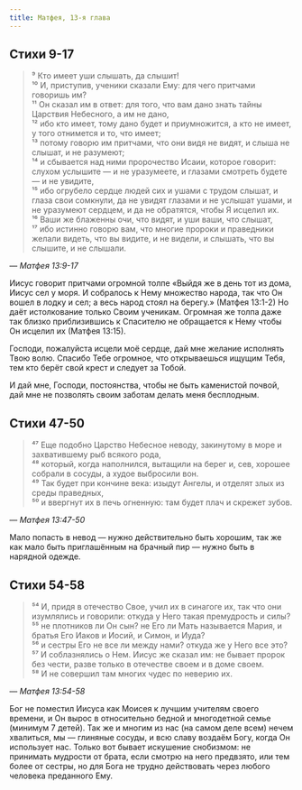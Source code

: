```yaml
---
title: Матфея, 13-я глава
---
```


## Стихи 9-17

> ⁹ Кто имеет уши слышать, да слышит!  
> ¹⁰ И, приступив, ученики сказали Ему: для чего притчами говоришь им?  
> ¹¹ Он сказал им в ответ: для того, что вам дано знать тайны Царствия Небесного, а им не дано,  
> ¹² ибо кто имеет, тому дано будет и приумножится, а кто не имеет, у того отнимется и то, что имеет;  
> ¹³ потому говорю им притчами, что они видя не видят, и слыша не слышат, и не разумеют;  
> ¹⁴ и сбывается над ними пророчество Исаии, которое говорит: слухом услышите — и не уразумеете,
> и глазами смотреть будете — и не увидите,  
> ¹⁵ ибо огрубело сердце людей сих и ушами с трудом слышат, и глаза свои сомкнули,
> да не увидят глазами и не услышат ушами, и не уразумеют сердцем, и да не обратятся, чтобы Я исцелил их.  
> ¹⁶ Ваши же блаженны очи, что видят, и уши ваши, что слышат,  
> ¹⁷ ибо истинно говорю вам, что многие пророки и праведники желали видеть, что вы видите, и не видели,
> и слышать, что вы слышите, и не слышали.

— <cite>Матфея&nbsp;13:9-17</cite>

Иисус говорит притчами огромной толпе «Выйдя же в день тот из дома, Иисус сел у моря.
И собралось к Нему множество народа, так что Он вошел в лодку и сел; а весь народ стоял на берегу.» (Матфея 13:1-2)
Но даёт истолкование только Своим ученикам. Огромная же толпа даже так близко приблизившись к Спасителю не
обращается к Нему чтобы Он исцелил их (Матфея 13:15).

Господи, пожалуйста исцели моё сердце, дай мне желание
исполнять Твою волю. Спасибо Тебе огромное, что открываешься ищущим Тебя, тем кто берёт свой крест
и следует за Тобой.

И дай мне, Господи, постоянства, чтобы не быть каменистой почвой, дай мне не позволять своим заботам делать меня бесплодным.

## Стихи 47-50

> ⁴⁷ Еще подобно Царство Небесное неводу, закинутому в море и захватившему рыб всякого рода,  
> ⁴⁸ который, когда наполнился, вытащили на берег и, сев, хорошее собрали в сосуды, а худое выбросили вон.  
> ⁴⁹ Так будет при кончине века: изыдут Ангелы, и отделят злых из среды праведных,  
> ⁵⁰ и ввергнут их в печь огненную: там будет плач и скрежет зубов.

— <cite>Матфея&nbsp;13:47-50</cite>

Мало попасть в невод — нужно действительно быть хорошим, так же как мало быть приглашённым на брачный пир —
нужно быть в нарядной одежде.

## Стихи 54-58

> ⁵⁴ И, придя в отечество Свое, учил их в синагоге их, так что они изумлялись и говорили:
> откуда у Него такая премудрость и силы?  
> ⁵⁵ не плотников ли Он сын? не Его ли Мать называется Мария, и братья Его Иаков и Иосий, и Симон, и Иуда?  
> ⁵⁶ и сестры Его не все ли между нами? откуда же у Него все это?  
> ⁵⁷ И соблазнялись о Нем. Иисус же сказал им: не бывает пророк без чести, разве только в отечестве своем и в доме своем.  
> ⁵⁸ И не совершил там многих чудес по неверию их.

— <cite>Матфея&nbsp;13:54-58</cite>

Бог не поместил Иисуса как Моисея к лучшим учителям своего времени, и Он вырос в относительно бедной и многодетной семье (минимум 7 детей).
Так же и многим из нас (на самом деле всем) нечем хвалиться, мы — глиняные сосуды, и всю славу воздаём Богу, когда Он использует нас. Только вот бывает искушение снобизмом:
не принимать мудрости от брата, если смотрю на него предвзято, или тем более от сестры, но для Бога не трудно действовать
через любого человека преданного Ему.
